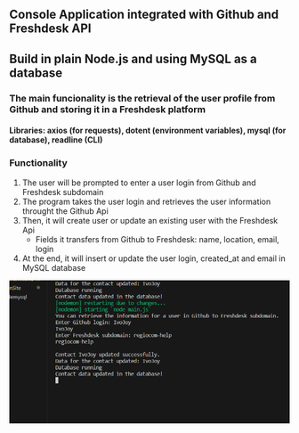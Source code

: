 ## Console Application integrated with Github and Freshdesk API
## Build in plain Node.js and using MySQL as a database
### The main funcionality is the retrieval of the user profile from Github and storing it in a Freshdesk platform
#### Libraries: axios (for requests), dotent (environment variables), mysql (for database), readline (CLI)

### Functionality
1. The user will be prompted to enter a user login from Github and Freshdesk subdomain
2. The program takes the user login and retrieves the user information throught the Github Api
3. Then, it will create user or update an existing user with the Freshdesk Api
   - Fields it transfers from Github to Freshdesk: name, location, email, login
5. At the end, it will insert or update the user login, created_at and email in MySQL database

<img src="FreshdeskImage2.png"/>
